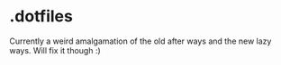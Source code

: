 # .dotfiles

Currently a weird amalgamation of the old after ways and the new lazy ways.
Will fix it though :)
